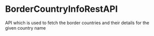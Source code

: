 # BorderCountryInfoRestAPI
API which is used to fetch the border countries and their details for the given country name
